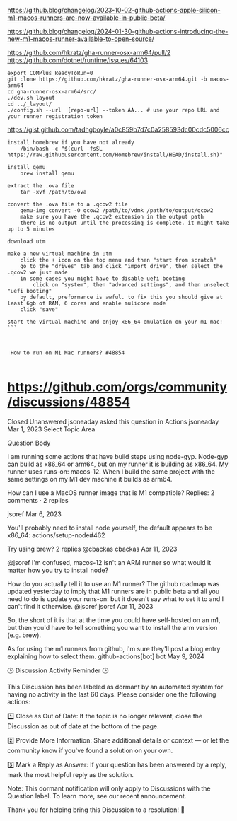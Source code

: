 https://github.blog/changelog/2023-10-02-github-actions-apple-silicon-m1-macos-runners-are-now-available-in-public-beta/

https://github.blog/changelog/2024-01-30-github-actions-introducing-the-new-m1-macos-runner-available-to-open-source/



https://github.com/hkratz/gha-runner-osx-arm64/pull/2
https://github.com/dotnet/runtime/issues/64103
```
export COMPlus_ReadyToRun=0
git clone https://github.com/hkratz/gha-runner-osx-arm64.git -b macos-arm64
cd gha-runner-osx-arm64/src/
./dev.sh layout
cd ../_layout/
./config.sh --url  {repo-url} --token AA... # use your repo URL and your runner registration token
```




https://gist.github.com/tadhgboyle/a0c859b7d7c0a258593dc00cdc5006cc




    install homebrew if you have not already
        /bin/bash -c "$(curl -fsSL https://raw.githubusercontent.com/Homebrew/install/HEAD/install.sh)"

    install qemu
        brew install qemu

    extract the .ova file
        tar -xvf /path/to/ova

    convert the .ova file to a .qcow2 file
        qemu-img convert -O qcow2 /path/to/vdmk /path/to/output/qcow2
        make sure you have the .qcow2 extension in the output path
        there is no output until the processing is complete. it might take up to 5 minutes

    download utm

    make a new virtual machine in utm
        click the + icon on the top menu and then "start from scratch"
        go to the "drives" tab and click "import drive", then select the .qcow2 we just made
        in some cases you might have to disable uefi booting
            click on "system", then "advanced settings", and then unselect "uefi booting"
        by default, preformance is awful. to fix this you should give at least 6gb of RAM, 6 cores and enable mulicore mode
        click "save"

    start the virtual machine and enjoy x86_64 emulation on your m1 mac!
    ```



     How to run on M1 Mac runners? #48854


```
```


# https://github.com/orgs/community/discussions/48854

     
Closed Unanswered
jsoneaday asked this question in Actions
jsoneaday
Mar 1, 2023
Select Topic Area

Question
Body

I am running some actions that have build steps using node-gyp. Node-gyp can build as x86_64 or arm64, but on my runner it is building as x86_64. My runner uses runs-on: macos-12. When I build the same project with the same settings on my M1 dev machine it builds as arm64.

How can I use a MacOS runner image that is M1 compatible?
Replies: 2 comments · 2 replies

jsoref
Mar 6, 2023

You'll probably need to install node yourself, the default appears to be x86_64: actions/setup-node#462

Try using brew?
2 replies
@cbackas
cbackas
Apr 11, 2023

@jsoref I'm confused, macos-12 isn't an ARM runner so what would it matter how you try to install node?

How do you actually tell it to use an M1 runner? The github roadmap was updated yesterday to imply that M1 runners are in public beta and all you need to do is update your runs-on: but it doesn't say what to set it to and I can't find it otherwise.
@jsoref
jsoref
Apr 11, 2023

So, the short of it is that at the time you could have self-hosted on an m1, but then you'd have to tell something you want to install the arm version (e.g. brew).

As for using the m1 runners from github, I'm sure they'll post a blog entry explaining how to select them.
github-actions[bot]
bot
May 9, 2024

🕒 Discussion Activity Reminder 🕒

This Discussion has been labeled as dormant by an automated system for having no activity in the last 60 days. Please consider one the following actions:

1️⃣ Close as Out of Date: If the topic is no longer relevant, close the Discussion as out of date at the bottom of the page.

2️⃣ Provide More Information: Share additional details or context — or let the community know if you've found a solution on your own.

3️⃣ Mark a Reply as Answer: If your question has been answered by a reply, mark the most helpful reply as the solution.

Note: This dormant notification will only apply to Discussions with the Question label. To learn more, see our recent announcement.

Thank you for helping bring this Discussion to a resolution! 💬

